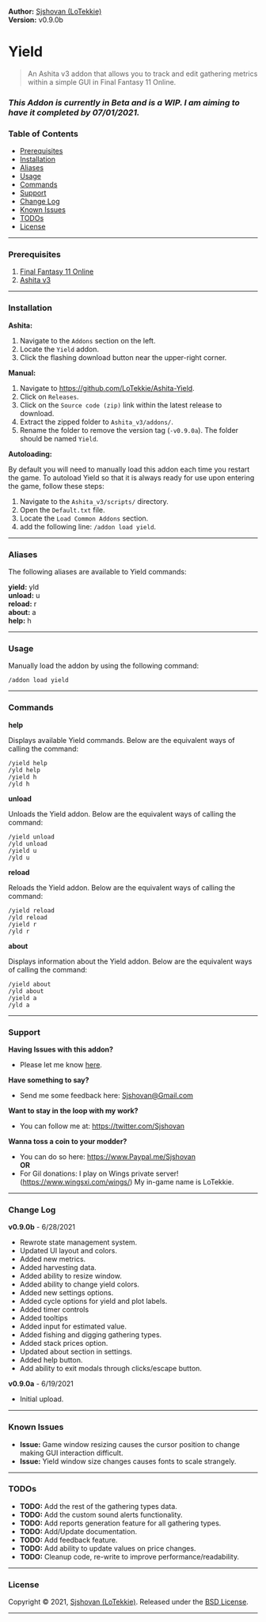 **Author:** [Sjshovan (LoTekkie)](https://github.com/LoTekkie)  
**Version:** v0.9.0b


# Yield

> An Ashita v3 addon that allows you to track and edit gathering metrics within a simple GUI in Final Fantasy 11 Online.

### *This Addon is currently in Beta and is a WIP. I am aiming to have it completed by 07/01/2021.*

### Table of Contents

- [Prerequisites](#prerequisites)
- [Installation](#installation)
- [Aliases](#aliases)
- [Usage](#usage)
- [Commands](#commands)
- [Support](#support)
- [Change Log](#change-log)
- [Known Issues](#known-issues)
- [TODOs](#todos)
- [License](#license)

___
### Prerequisites
1. [Final Fantasy 11 Online](http://www.playonline.com/ff11us/index.shtml)
2. [Ashita v3](https://www.ashitaxi.com/)

___
### Installation

**Ashita:**   
1. Navigate to the `Addons` section on the left.
2. Locate the `Yield` addon.
3. Click the flashing download button near the upper-right corner.

**Manual:**
1. Navigate to <https://github.com/LoTekkie/Ashita-Yield>.
2. Click on `Releases`. 
3. Click on the `Source code (zip)` link within the latest release to download.
4. Extract the zipped folder to `Ashita_v3/addons/`.
5. Rename the folder to remove the version tag (`-v0.9.0a`). The folder should be named `Yield`.

**Autoloading:**   

By default you will need to manually load this addon each time you restart the game.
To autoload Yield so that it is always ready for use upon entering the game, follow these steps:

1. Navigate to the `Ashita_v3/scripts/` directory.
2. Open the `Default.txt` file.
3. Locate the `Load Common Addons` section.
4. add the following line: `/addon load yield`.

___
### Aliases
The following aliases are available to Yield commands:    

**yield:** yld  
**unload:** u  
**reload:** r  
**about:** a     
**help:** h  
 
 ___
### Usage

Manually load the addon by using the following command:
    
    /addon load yield  
    
___    
### Commands

**help**

Displays available Yield commands. Below are the equivalent ways of calling the command:

    /yield help
    /yld help
    /yield h
    /yld h
    
**unload**

Unloads the Yield addon. Below are the equivalent ways of calling the command:
    
    /yield unload
    /yld unload
    /yield u
    /yld u
    
**reload**

Reloads the Yield addon. Below are the equivalent ways of calling the command:
    
    /yield reload
    /yld reload
    /yield r
    /yld r

**about**

Displays information about the Yield addon. Below are the equivalent ways of calling the command:
    
    /yield about
    /yld about
    /yield a
    /yld a
    
___
### Support
**Having Issues with this addon?**
* Please let me know [here](https://github.com/LoTekkie/Ashita-Yield/issues/new).
  
**Have something to say?**
* Send me some feedback here: <Sjshovan@Gmail.com>

**Want to stay in the loop with my work?**
* You can follow me at: <https://twitter.com/Sjshovan>

**Wanna toss a coin to your modder?**
* You can do so here: <https://www.Paypal.me/Sjshovan>  
**OR**
* For Gil donations: I play on Wings private server! (<https://www.wingsxi.com/wings/>) My in-game name is LoTekkie.

___
### Change Log    

**v0.9.0b** - 6/28/2021  
- Rewrote state management system.
- Updated UI layout and colors.
- Added new metrics.
- Added harvesting data.
- Added ability to resize window.
- Added ability to change yield colors.
- Added new settings options.
- Added cycle options for yield and plot labels.
- Added timer controls
- Added tooltips
- Added input for estimated value.
- Added fishing and digging gathering types.
- Added stack prices option.
- Updated about section in settings.
- Added help button.
- Add ability to exit modals through clicks/escape button.

**v0.9.0a** - 6/19/2021  
- Initial upload.
___
### Known Issues

- **Issue:** Game window resizing causes the cursor position to change making GUI interaction difficult.
- **Issue:** Yield window size changes causes fonts to scale strangely.

___    
### TODOs

- **TODO:** Add the rest of the gathering types data.
- **TODO:** Add the custom sound alerts functionality.
- **TODO:** Add reports generation feature for all gathering types.
- **TODO:** Add/Update documentation.
- **TODO:** Add feedback feature.
- **TODO:** Add ability to update values on price changes.
- **TODO:** Cleanup code, re-write to improve performance/readability.
___

### License

Copyright © 2021, [Sjshovan (LoTekkie)](https://github.com/LoTekkie).
Released under the [BSD License](LICENSE).

***
